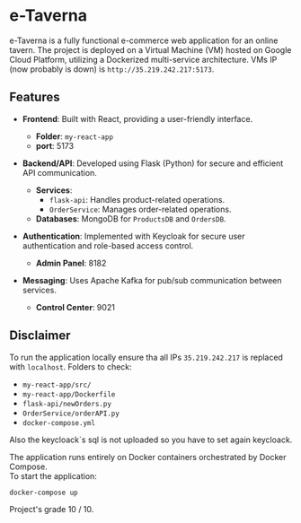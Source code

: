 # e-Taverna

e-Taverna is a fully functional e-commerce web application for an online tavern. The project is deployed on a Virtual Machine (VM) hosted on Google Cloud Platform, utilizing a Dockerized multi-service architecture. VMs IP
(now probably is down) is `http://35.219.242.217:5173`.

## Features

- **Frontend**: Built with React, providing a user-friendly interface.  
  - **Folder**: `my-react-app`  
  - **port**: 5173

- **Backend/API**: Developed using Flask (Python) for secure and efficient API communication.  
  - **Services**:
    - `flask-api`: Handles product-related operations.
    - `OrderService`: Manages order-related operations.
  - **Databases**: MongoDB for `ProductsDB` and `OrdersDB`.

- **Authentication**: Implemented with Keycloak for secure user authentication and role-based access control.  
  - **Admin Panel**: 8182

- **Messaging**: Uses Apache Kafka for pub/sub communication between services.  
  - **Control Center**: 9021

## Disclaimer


To run the application locally ensure tha all IPs `35.219.242.217` is replaced with `localhost`.
Folders to check:
- `my-react-app/src/`
- `my-react-app/Dockerfile`
- `flask-api/newOrders.py`
- `OrderService/orderAPI.py`
- `docker-compose.yml`

Also the keycloack`s sql is not uploaded so you have to set again keycloack.

The application runs entirely on Docker containers orchestrated by Docker Compose.  
To start the application:

```bash
docker-compose up
```

Project's grade 10 / 10.
